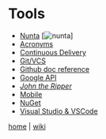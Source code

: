 # Tools

* [Nunta](./tools/nunta.md) [![nunta](https://img.shields.io/badge/wiki-page-green.svg)]
* [Acronyms](./tools/acronyms.md)
* [Continuous Delivery](./tools/CD.md)
* [Git/VCS](./tools/git.md)
* [Github doc reference](./tools/GithubDocs.md)
* [Google API](./tools/GAPI.md)
* [_John the Ripper_](./tools/jtr.md)
* [Mobile](./tools/mobile.md)
* [NuGet](./tools/NuGet.md)
* [Visual Studio & VSCode](./tools/vs.md)

[home](README.md)
|
[wiki](https://github.com/illegitimis/Tutorial/wiki)